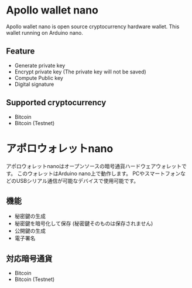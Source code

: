 Apollo wallet nano
==================
Apollo wallet nano is open source cryptocurrency hardware wallet.
This wallet running on Arduino nano.

## Feature
- Generate private key
- Encrypt private key (The private key will not be saved)
- Compute Public key
- Digital signature

## Supported cryptocurrency
- Bitcoin
- Bitcoin (Testnet)

アポロウォレットnano
==================
アポロウォレットnanoはオープンソースの暗号通貨ハードウェアウォレットです。
このウォレットはArduino nano上で動作します。
PCやスマートフォンなどのUSBシリアル通信が可能なデバイスで使用可能です。

## 機能
- 秘密鍵の生成
- 秘密鍵を暗号化して保存 (秘密鍵そのものは保存されません)
- 公開鍵の生成
- 電子署名

## 対応暗号通貨
- Bitcoin
- Bitcoin (Testnet)